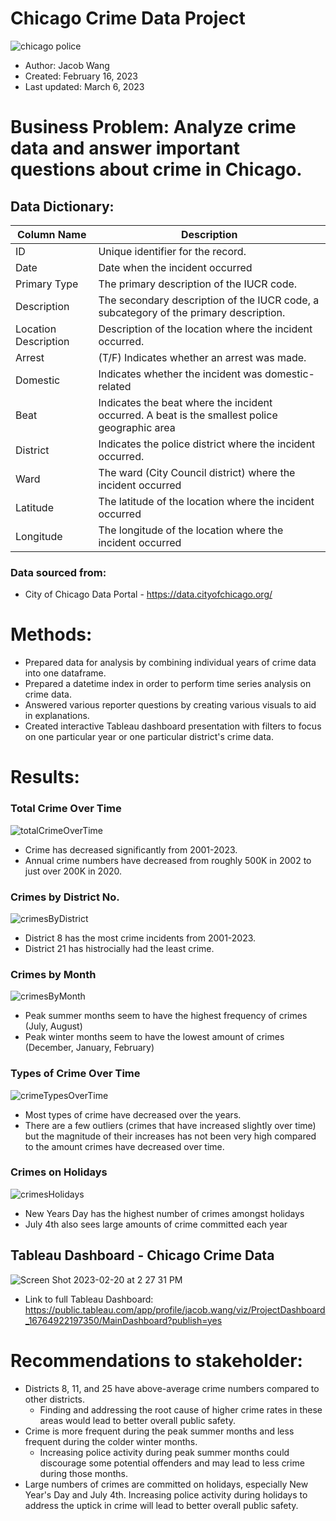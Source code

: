 # Chicago Crime Data Project

![chicago police](https://user-images.githubusercontent.com/112730629/219494357-cb7891a2-b424-4364-bc92-1a074e8d4064.jpeg)

* Author: Jacob Wang
* Created: February 16, 2023
* Last updated: March 6, 2023

# Business Problem: Analyze crime data and answer important questions about crime in Chicago.

## Data Dictionary: 

Column Name | Description
---|---
ID | Unique identifier for the record.
Date | Date when the incident occurred
Primary Type | The primary description of the IUCR code.
Description | The secondary description of the IUCR code, a subcategory of the primary description.
Location Description | Description of the location where the incident occurred.
Arrest | (T/F) Indicates whether an arrest was made. 
Domestic | Indicates whether the incident was domestic-related
Beat | Indicates the beat where the incident occurred. A beat is the smallest police geographic area
District | Indicates the police district where the incident occurred. 
Ward | The ward (City Council district) where the incident occurred
Latitude | The latitude of the location where the incident occurred
Longitude | The longitude of the location where the incident occurred


### Data sourced from: 
* City of Chicago Data Portal - https://data.cityofchicago.org/

# Methods: 
* Prepared data for analysis by combining individual years of crime data into one dataframe.
* Prepared a datetime index in order to perform time series analysis on crime data.
* Answered various reporter questions by creating various visuals to aid in explanations. 
* Created interactive Tableau dashboard presentation with filters to focus on one particular year or one particular district's crime data.

# Results: 

### Total Crime Over Time
![totalCrimeOverTime](https://user-images.githubusercontent.com/112730629/223283878-61b02df5-f5aa-4450-bba3-5d9b5f494e8e.jpeg)

* Crime has decreased significantly from 2001-2023.
* Annual crime numbers have decreased from roughly 500K in 2002 to just over 200K in 2020.


### Crimes by District No.
![crimesByDistrict](https://user-images.githubusercontent.com/112730629/223281787-b05275a2-e4b1-4769-8d48-4064fc41d1d1.jpeg)

* District 8 has the most crime incidents from 2001-2023. 
* District 21 has histrocially had the least crime. 

### Crimes by Month
![crimesByMonth](https://user-images.githubusercontent.com/112730629/223282534-c433e716-c4ad-41fa-997c-bf703679c300.jpeg)
* Peak summer months seem to have the highest frequency of crimes (July, August)
* Peak winter months seem to have the lowest amount of crimes (December, January, February)

### Types of Crime Over Time
![crimeTypesOverTime](https://user-images.githubusercontent.com/112730629/223282038-e1e1efa8-14e1-4901-8521-ba657e8d7f35.jpeg)
* Most types of crime have decreased over the years.
* There are a few outliers (crimes that have increased slightly over time) but the magnitude of their increases has not been very high compared to the amount crimes have decreased over time. 

### Crimes on Holidays
![crimesHolidays](https://user-images.githubusercontent.com/112730629/223283790-0723755b-95ed-4652-9055-0a9deb4cd237.png)
* New Years Day has the highest number of crimes amongst holidays
* July 4th also sees large amounts of crime committed each year


## Tableau Dashboard - Chicago Crime Data
![Screen Shot 2023-02-20 at 2 27 31 PM](https://user-images.githubusercontent.com/112730629/220207557-27fcd4c8-0f9e-422d-b589-cb472633280e.png)


* Link to full Tableau Dashboard: https://public.tableau.com/app/profile/jacob.wang/viz/ProjectDashboard_16764922197350/MainDashboard?publish=yes


# Recommendations to stakeholder: 
* Districts 8, 11, and 25 have above-average crime numbers compared to other districts. 
  * Finding and addressing the root cause of higher crime rates in these areas would lead to better overall public safety. 
* Crime is more frequent during the peak summer months and less frequent during the colder winter months. 
  * Increasing police activity during peak summer months could discourage some potential offenders and may lead to less crime during those months.
* Large numbers of crimes are committed on holidays, especially New Year's Day and July 4th. Increasing police activity during holidays to address the uptick in crime will lead to better overall public safety. 
